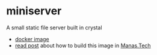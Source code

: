 # miniserver
A small static file server built in crystal

* [docker image](https://hub.docker.com/r/bcardiff/miniserver)
* [read post](https://manas.tech/blog/2017/04/03/shipping-crystal-apps-in-a-small-docker-image.html) about how to build this image in [Manas.Tech](https://manas.tech/)
